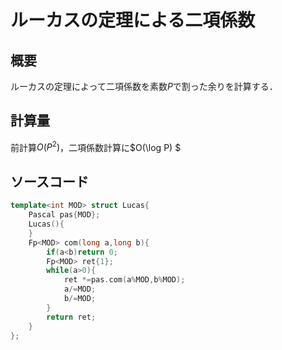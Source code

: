 # ルーカスの定理による二項係数
## 概要
ルーカスの定理によって二項係数を素数$P$で割った余りを計算する．
## 計算量
前計算$O(P^2)$，二項係数計算に$O(\log P) $
## ソースコード
```cpp
template<int MOD> struct Lucas{
    Pascal pas{MOD};
    Lucas(){
    }
    Fp<MOD> com(long a,long b){
        if(a<b)return 0;
        Fp<MOD> ret{1};
        while(a>0){
            ret *=pas.com(a%MOD,b%MOD);
            a/=MOD;
            b/=MOD;
        }
        return ret;
    }
};

```
